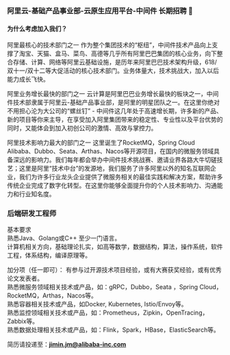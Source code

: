 ### 阿里云-基础产品事业部-云原生应用平台-中间件 长期招聘 👋

<!--
**slievrly/slievrly** is a ✨ _special_ ✨ repository because its `README.md` (this file) appears on your GitHub profile.

Here are some ideas to get you started:

- 🔭 I’m currently working on ...
- 🌱 I’m currently learning ...
- 👯 I’m looking to collaborate on ...
- 🤔 I’m looking for help with ...
- 💬 Ask me about ...
- 📫 How to reach me: ...
- 😄 Pronouns: ...
- ⚡ Fun fact: ...
-->
#### 为什么考虑加入我们？

阿里最核心的技术部门之一
作为整个集团技术的“枢纽”，中间件技术产品向上支撑了淘宝、天猫、盒马、菜鸟、高德等几乎所有阿里巴巴集团的核心业务，向下整合存储、计算、网络等阿里云基础设施，是历年来阿里巴巴技术架构升级，618/双十一/双十二等大促活动的核心技术部门。业务体量大，技术挑战大，加入以后能力成长飞快。

阿里业务增长最快的部门之一
云计算是阿里巴巴业务增长最快的板块之一，中间件技术部隶属于阿里云-基础产品事业部，是阿里的明星团队之一。在这里你绝对不用担心沦为大公司的“螺丝钉” - 中间件这几年处于高速增长期，许多新的产品、新的项目等你来主导，在享受加入阿里集团带来的稳定性、专业性以及平台优势的同时，又能体会到加入初创公司的激情、高效与掌控力。

阿里技术影响力最大的部门之一
这里诞生了RocketMQ，Spring Cloud Alibaba、Dubbo、Seata、Arthas、Nacos等开源项目，在国内的微服务领域具备深远的影响力。我们每年都会举办中间件技术挑战赛、邀请业界各路大牛切磋技艺；这里是阿里“技术中台”的发源地，我们服务了许多阿里以外的知名互联网企业，我们为许多行业龙头企业提供了微服务相关的最佳实践和解决方案，帮助许多传统企业完成了数字化转型。在这里你能够全面提升你的个人技术影响力、沟通能力和行业知名度。

### 后端研发工程师

基本要求   
熟悉Java、Golang或C++ 至少一门语言。   
计算机相关方向，基础理论扎实，如高等数学，数据结构，算法，操作系统，软件工程，体系结构，编译原理等。

加分项（任一即可）：
有参与过开源技术项目经验，或有大赛获奖经验，或有优秀论文发表者。   
熟悉微服务领域相关技术或产品，如：gRPC，Dubbo，Seata ，Spring Cloud，RocketMQ，Arthas，Nacos等。   
熟悉容器相关技术或产品，如Docker, Kubernetes, Istio/Envoy等。   
熟悉监控领域相关技术或产品，如：Prometheus，Zipkin，OpenTracing，Zabbix等。   
熟悉数据处理相关技术或产品，如：Flink，Spark，HBase，ElasticSearch等。   

简历请投递至：**jimin.jm@alibaba-inc.com**

